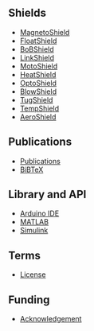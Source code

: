 ## Shields
* [MagnetoShield][magneto]
* [FloatShield][float]
* [BoBShield][bob]
* [LinkShield][link]
* [MotoShield][moto]
* [HeatShield][heat]
* [OptoShield][opto]
* [BlowShield][blow]
* [TugShield][tug]
* [TempShield][temp]
* [AeroShield][aero]

## Publications
* [Publications][publications]
* [BiBTeX][bibtex]

## Library and API
* [Arduino IDE][commonArduino]
* [MATLAB][MATLABAPI]
* [Simulink][SimulinkAPI]


## Terms
* [License][license]

## Funding
* [Acknowledgement][acknowledgement]

[home]: https://github.com/gergelytakacs/AutomationShield/wiki
[bibtex]: https://github.com/gergelytakacs/AutomationShield/wiki/BibTeX

[commonArduino]: https://github.com/gergelytakacs/AutomationShield/wiki/Common-functions
[MATLABAPI]:  https://github.com/gergelytakacs/AutomationShield/wiki/MATLAB-API
[SimulinkAPI]: https://github.com/gergelytakacs/AutomationShield/wiki/Simulink-API

[temp]: https://github.com/gergelytakacs/AutomationShield/wiki/TMShield
[float]: https://github.com/gergelytakacs/AutomationShield/wiki/FloatShield
[heat]: https://github.com/gergelytakacs/AutomationShield/wiki/HeatShield
[magneto]: https://github.com/gergelytakacs/AutomationShield/wiki/MagnetoShield
[moto]: https://github.com/gergelytakacs/AutomationShield/wiki/MotoShield
[opto]: https://github.com/gergelytakacs/AutomationShield/wiki/OptoShield
[bob]: https://github.com/gergelytakacs/AutomationShield/wiki/BoBShield
[blow]: https://github.com/gergelytakacs/AutomationShield/wiki/BlowShield
[tug]: https://github.com/gergelytakacs/AutomationShield/wiki/TugShield
[link]: https://github.com/gergelytakacs/AutomationShield/wiki/LinkShield
[aero]: https://github.com/gergelytakacs/AutomationShield/wiki/AeroShield
[publications]: https://github.com/gergelytakacs/AutomationShield/wiki/Publications
[license]: https://creativecommons.org/licenses/by-nc/4.0/
[acknowledgement]: https://github.com/gergelytakacs/AutomationShield/wiki/Funding